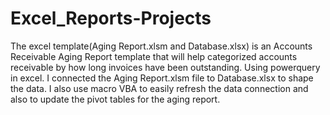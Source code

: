 # Excel_Reports-Projects
The excel template(Aging Report.xlsm and Database.xlsx) is an Accounts Receivable Aging Report template that will help categorized accounts receivable by how long 
invoices have been outstanding. Using powerquery in excel. I connected the Aging Report.xlsm file to Database.xlsx to shape the data. I also use macro VBA to easily refresh the data connection and also to update the pivot tables for the aging report.
